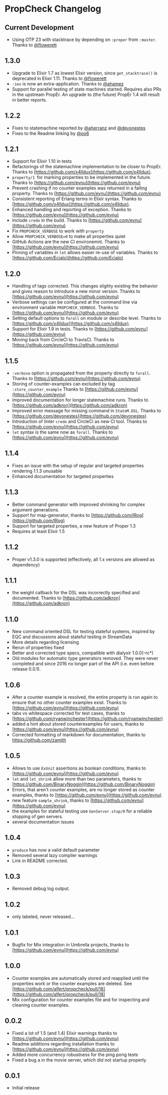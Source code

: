 # PropCheck Changelog

## Current Development
* Using OTP 23 with stacktrace by depending on `:proper` from `:master`. Thanks to [@flowerett](https://github.com/flowerett)
## 1.3.0
* Upgrade to Elixir 1.7 as lowest Elixir version, since `get_stacktrace()` is deprecated in Elixir 1.11. Thanks to [@flowerett](https://github.com/flowerett)
* `:iex` is now an extra-application. Thanks to [@ahamez](https://github.com/ahamez) 
* Support for parallel testing of state machines started. Requires also PRs in the upstream 
  PropEr. An upgrade to (the future) PropEr 1.4 will result in better reports. 
## 1.2.2
* Fixes to statemachine reported by [@aherranz](https://github.com/aherranz) and [@devonestes](https://github.com/devonestes) 
* Fixes to the Readme linking by [@oo6](https://github.com/oo6)

## 1.2.1
* Support for Elixir 1.10 in tests
* Refactorings of the statemachine implementation to be closer to PropEr. Thanks to [https://github.com/x4lldux](https://github.com/x4lldux). 
* `property/1 `for marking properties to be implemented in the future. 
   Thanks to [https://github.com/evnu](https://github.com/evnu)
* Prevent crashing if no counter examples was returned in a failing property. 
  Thanks to [https://github.com/evnu](https://github.com/evnu)
* Consistent reporting of Erlang terms in Elixir syntax. Thanks to [https://github.com/x4lldux](https://github.com/x4lldux).
* Enhanced handling and reporting of exception. Thanks to [https://github.com/evnu](https://github.com/evnu)
* Include `credo` in the build. Thanks to [https://github.com/evnu](https://github.com/evnu)
* Fix `PROPCHECK_VERBOSE` to work with `property`
* Allow `PROPCHECK_VERBOSE=0` to make all properties quiet
* GitHub Actions are the new CI environemnt.  Thanks to [https://github.com/evnu](https://github.com/evnu)
* Pinning of variables in `let` allows easier re-use of variables. Thanks to [https://github.com/Ecialo](https://github.com/Ecialo)

## 1.2.0
* Handling of tags corrected. This changes slighty existing the behavior and gives
  reason to introduce a new minor version. 
  Thanks to [https://github.com/evnu](https://github.com/evnu)
* Verbose settings can be configured at the command line via environment variable
  `PROPCHECK_VERBOSE`. Thanks to [https://github.com/evnu](https://github.com/evnu)
* Setting default options to `forall` on module or describe level.
  Thanks to [https://github.com/x4lldux](https://github.com/x4lldux).
* Support for Elixir 1.9 in tests. Thanks to [https://github.com/evnu](https://github.com/evnu)
* Moving back from CircleCI to TravisCI. Thanks to [https://github.com/evnu](https://github.com/evnu)

## 1.1.5
* `:verbose` option is propagated from the property directly to `forall`. 
    Thanks to [https://github.com/evnu](https://github.com/evnu)
* Storing of counter-examples can excluded by tag `:store_counter_example`
    Thanks to [https://github.com/evnu](https://github.com/evnu)
* Improved documentation for longer statemachine runs. Thanks
  to [https://github.com/adkron](https://github.com/adkron)
* Improved error message for missing command in `StateM.DSL`. 
  Thanks to [https://github.com/devonestes](https://github.com/devonestes)
* Introduction of linter `credo` and CircleCi as new CI tool. 
  Thanks to [https://github.com/evnu](https://github.com/evnu)
* `let` syntax is the same now as `forall`.
  Thanks to [https://github.com/evnu](https://github.com/evnu)

## 1.1.4
* Fixes an issue with the setup of regular and targeted properties rendering 1.1.3 unusable
* Enhanced documentation for targeted properties

## 1.1.3
* Better command generator with improved shrinking for complex argument generations.
* Support for map-generator, thanks to [https://github.com/IRog](https://github.com/IRog)
* Support for targeted properties, a new feature of Proper 1.3
* Requires at least Elixir 1.5

## 1.1.2
* Proper v1.3.0 is supported (effectively, all 1.x versions are allowed
  as dependency)

## 1.1.1
* the weight callback for the DSL was incorrectly specified and documented. Thanks
  to [https://github.com/adkron](https://github.com/adkron)

## 1.1.0
* New command oriented DSL for testing stateful systems, inspired by EQC and
  discussions about stateful testing in StreamData
* More details regarding licensing
* Rerun of properties fixed
* Better and corrected type specs, compatible with dialyxir 1.0.0(-rc*)
* Old modules for automatic type generators removed. They were never completed and
  since 2016 no longer part of the API (i.e. even before release 0.0.1).

## 1.0.6
* After a counter example is resolved, the entire property is run again to
  ensure that no other counter examples exist. Thanks to [https://github.com/evnu](https://github.com/evnu)
* tabs vs whitespace corrected for test cases, thanks to [https://github.com/ryanwinchester](https://github.com/ryanwinchester)
* added a hint about stored counterexamples for users, thanks to [https://github.com/evnu](https://github.com/evnu)
* Corrected formatting of markdown for documentation, thanks to https://github.com/zamith


## 1.0.5
* Allows to use `ExUnit` assertions as boolean conditions, thanks to [https://github.com/evnu](https://github.com/evnu)
* `let` and `let_shrink` allow more than two parameters, thanks to [https://github.com/BinaryNoggin](https://github.com/BinaryNoggin)
* Errors, that aren't counter examples, are no longer stored as counter examples,  thanks to [https://github.com/evnu](https://github.com/evnu)
* new feature `sample_shrink`, thanks to [https://github.com/evnu](https://github.com/evnu)
* the examples for stateful testing use `GenServer.stop/0` for a reliable
  stopping of gen servers.
* several documentation issues

## 1.0.4
* `produce` has now a valid default parameter
* Removed several lazy compiler warnings
* Link in README corrected.

## 1.0.3
* Removed debug log output.

## 1.0.2
* only labeled, never released...

## 1.0.1
* Bugfix for Mix integration in Umbrella projects, thanks to [https://github.com/evnu](https://github.com/evnu)

## 1.0.0
* Counter examples are automatically stored and reapplied until the properties work
  or the counter examples are deleted. See [https://github.com/alfert/propcheck/pull/18](https://github.com/alfert/propcheck/pull/18)
* Mix configuration for counter examples file and for inspecting and cleaning
  counter examples.

## 0.0.2
* Fixed a lot of 1.5 (and 1.4) Elixir warnings thanks to [https://github.com/evnu](https://github.com/evnu)
* Readme additions regarding installation thanks to [https://github.com/evnu](https://github.com/evnu)
* Added more concurrency robustness for the ping pong tests
* Fixed a bug a in the movie server, which did not startup properly.

## 0.0.1
* Initial release
